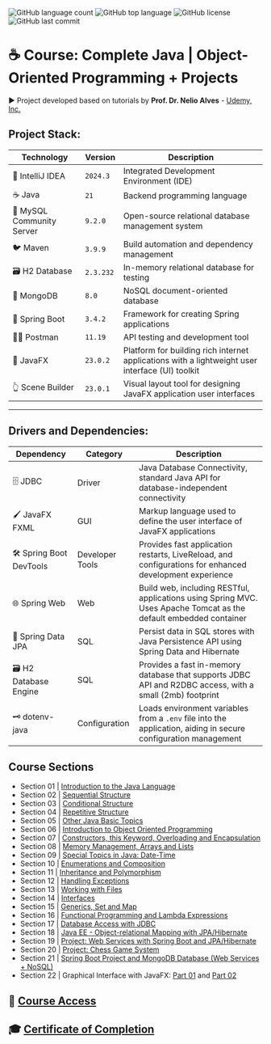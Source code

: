 ![GitHub language count](https://img.shields.io/github/languages/count/souzafcharles/Complete-Java-Object-Oriented-Programming-and-Projects)
![GitHub top language](https://img.shields.io/github/languages/top/souzafcharles/Complete-Java-Object-Oriented-Programming-and-Projects)
![GitHub license](https://img.shields.io/github/license/souzafcharles/Complete-Java-Object-Oriented-Programming-and-Projects)
![GitHub last commit](https://img.shields.io/github/last-commit/souzafcharles/Complete-Java-Object-Oriented-Programming-and-Projects)


# ☕ Course: Complete Java | Object-Oriented Programming + Projects

▶️ Project developed based on tutorials by **Prof. Dr. Nelio Alves** - [Udemy, Inc.](https://www.udemy.com/)

## Project Stack:
| Technology                | Version   | Description                                                                                     |
|---------------------------|-----------|-------------------------------------------------------------------------------------------------|
| 📐 IntelliJ IDEA          | `2024.3`  | Integrated Development Environment (IDE)                                                        |
| ☕ Java                   | `21`      | Backend programming language                                                                    |
| 🐬 MySQL Community Server | `9.2.0`   | Open-source relational database management system                                               |
| 🐦 Maven                  | `3.9.9`   | Build automation and dependency management                                                      |
| 🗃️ H2 Database            | `2.3.232` | In-memory relational database for testing                                                       |
| 🍃 MongoDB                | `8.0`     | NoSQL document-oriented database                                                                |
| 🌱 Spring Boot            | `3.4.2`   | Framework for creating Spring applications                                                      |
| 👩‍🚀 Postman                | `11.19`   | API testing and development tool                                                                |
| 🎨 JavaFX                 | `23.0.2`  | Platform for building rich internet applications with a lightweight user interface (UI) toolkit |
| 👆 Scene Builder          | `23.0.1`  | Visual layout tool for designing JavaFX application user interfaces                              |

***

## Drivers and Dependencies:
| Dependency               | Category        | Description                                                                                                                                  |
|--------------------------|-----------------|----------------------------------------------------------------------------------------------------------------------------------------------|
| 🗄️ JDBC                  | Driver          | Java Database Connectivity, standard Java API for database-independent connectivity                                                          |
| 🖌️ JavaFX FXML          | GUI             | Markup language used to define the user interface of JavaFX applications                                                                     |
| 🛠️ Spring Boot DevTools | Developer Tools | Provides fast application restarts, LiveReload, and configurations for enhanced development experience                                       |
| 🌐 Spring Web           | Web             | Build web, including RESTful, applications using Spring MVC. Uses Apache Tomcat as the default embedded container                            |
| 💾 Spring Data JPA      | SQL             | Persist data in SQL stores with Java Persistence API using Spring Data and Hibernate                                                         |
| 🗃️ H2 Database Engine   | SQL             | Provides a fast in-memory database that supports JDBC API and R2DBC access, with a small (2mb) footprint                                     |
| 🗝️ dotenv-java          | Configuration   | Loads environment variables from a `.env` file into the application, aiding in secure configuration management                               |

## Course Sections

- Section 01 | [Introduction to the Java Language](https://github.com/souzafcharles/Complete-Java-Object-Oriented-Programming-and-Projects/tree/main/Section_A1_Introduction_to_the_Java_Language)
- Section 02 | [Sequential Structure](https://github.com/souzafcharles/Complete-Java-Object-Oriented-Programming-and-Projects/tree/main/Section_B2_Sequential_Structure)
- Section 03 | [Conditional Structure](https://github.com/souzafcharles/Complete-Java-Object-Oriented-Programming-and-Projects/tree/main/Section_C3_Conditional_Structure)
- Section 04 | [Repetitive Structure](https://github.com/souzafcharles/Complete-Java-Object-Oriented-Programming-and-Projects/tree/main/Section_D4_Repetitive_Structure)
- Section 05 | [Other Java Basic Topics](https://github.com/souzafcharles/Complete-Java-Object-Oriented-Programming-and-Projects/tree/main/Section_E5_Other_Java_Basic_Topics)
- Section 06 | [Introduction to Object Oriented Programming](https://github.com/souzafcharles/Complete-Java-Object-Oriented-Programming-and-Projects/tree/main/Section_F6_Introduction_to_Object_Oriented_Programming)
- Section 07 | [Constructors, this Keyword, Overloading and Encapsulation](https://github.com/souzafcharles/Complete-Java-Object-Oriented-Programming-and-Projects/tree/main/Section_G7_Constructors_This_keyword_Overloading_Encapsulation)
- Section 08 | [Memory Management, Arrays and Lists](https://github.com/souzafcharles/Complete-Java-Object-Oriented-Programming-and-Projects/tree/main/Section_H8_Memory_Management_Arrays_and_Lists)
- Section 09 | [Special Topics in Java: Date-Time](https://github.com/souzafcharles/Complete-Java-Object-Oriented-Programming-and-Projects/tree/main/Section_I9_Special_Topics_in_Java_Date_Time)
- Section 10 | [Enumerations and Composition](https://github.com/souzafcharles/Complete-Java-Object-Oriented-Programming-and-Projects/tree/main/Section_J10_Enumerations_and_Composition)
- Section 11 | [Inheritance and Polymorphism](https://github.com/souzafcharles/Complete-Java-Object-Oriented-Programming-and-Projects/tree/main/Section_K11_Inheritance_and_Polymorphism)
- Section 12 | [Handling Exceptions](https://github.com/souzafcharles/Complete-Java-Object-Oriented-Programming-and-Projects/tree/main/Section_L12_Handling_Exceptions)
- Section 13 | [Working with Files](https://github.com/souzafcharles/Complete-Java-Object-Oriented-Programming-and-Projects/tree/main/Section_M13_Working_with_Files)
- Section 14 | [Interfaces](https://github.com/souzafcharles/Complete-Java-Object-Oriented-Programming-and-Projects/tree/main/Section_N14_Interfaces)
- Section 15 | [Generics, Set and Map](https://github.com/souzafcharles/Complete-Java-Object-Oriented-Programming-and-Projects/tree/main/Section_O15_Generics_Set_and_Map)
- Section 16 | [Functional Programming and Lambda Expressions](https://github.com/souzafcharles/Complete-Java-Object-Oriented-Programming-and-Projects/tree/main/Section_P16_Functional_Programming_and_Lambda_Expressions)
- Section 17 | [Database Access with JDBC](https://github.com/souzafcharles/Complete-Java-Object-Oriented-Programming-and-Projects/tree/main/Section_Q17_Database_Access_with_JDBC)
- Section 18 | [Java EE - Object-relational Mapping with JPA/Hibernate](https://github.com/souzafcharles/Complete-Java-Object-Oriented-Programming-and-Projects/tree/main/Section_R18_Java_EE_Object_Relational_Mapping_with_JPA_Hibernate)
- Section 19 | [Project: Web Services with Spring Boot and JPA/Hibernate](https://github.com/souzafcharles/Complete-Java-Object-Oriented-Programming-and-Projects/tree/main/Section_S19_Project_Web_Services_with_Spring_Boot_and_JPA_Hibernate/webServices)
- Section 20 | [Project: Chess Game System](https://github.com/souzafcharles/Complete-Java-Object-Oriented-Programming-and-Projects/tree/main/Section_T20_Project_Chess_Game_System/ChessGameSystem)
- Section 21 | [Spring Boot Project and MongoDB Database (Web Services + NoSQL)](https://github.com/souzafcharles/Complete-Java-Object-Oriented-Programming-and-Projects/tree/main/Section_U21_SpringMongoDB_NoSQL_WebServices/mongoDBSpringBoot)
- Section 22 | Graphical Interface with JavaFX: [Part 01](https://github.com/souzafcharles/Complete-Java-Object-Oriented-Programming-and-Projects/tree/main/Section_V22_Graphical_Interface_with_JavaFX-Part-01/GraphicalApp) and [Part 02](https://github.com/souzafcharles/Complete-Java-Object-Oriented-Programming-and-Projects/tree/main/Section_V22_Graphical_Interface_with_JavaFX-Part-02/GraphicalApp)

## 🔗 [Course Access](https://www.udemy.com/course/java-curso-completo/)

## 🎓 [Certificate of Completion](https://www.udemy.com/certificate/UC-114cd9b4-7cd9-4451-b41e-1f82f54159a8/)
